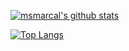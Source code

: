 

[![msmarcal's github stats](https://github-readme-stats.vercel.app/api?username=msmarcal)](https://github.com/msmarcal)

[![Top Langs](https://github-readme-stats.vercel.app/api/top-langs/?username=msmarcal&layout=compact)](https://github.com/msmarcal)

<!--
Here are some ideas to get you started:

- 🔭 I’m currently working on ...
- 🌱 I’m currently learning ...
- 👯 I’m looking to collaborate on ...
- 🤔 I’m looking for help with ...
- 💬 Ask me about ...
- 📫 How to reach me: ...
- 😄 Pronouns: ...
- ⚡ Fun fact: ...
-->
